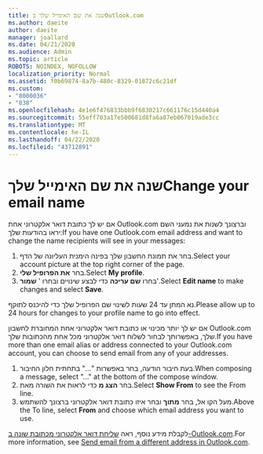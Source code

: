 ```yaml
---
title: שנה את שם האימייל שלך בOutlook.com
ms.author: daeite
author: daeite
manager: joallard
ms.date: 04/21/2020
ms.audience: Admin
ms.topic: article
ROBOTS: NOINDEX, NOFOLLOW
localization_priority: Normal
ms.assetid: f0b69874-8a7b-480c-8329-01872c6c21df
ms.custom:
- "8000036"
- "838"
ms.openlocfilehash: 4e1e6f476833bbb9f6830217c661176c15d440a4
ms.sourcegitcommit: 55eff703a17e500681d8fa6a87eb067019ade3cc
ms.translationtype: MT
ms.contentlocale: he-IL
ms.lasthandoff: 04/22/2020
ms.locfileid: "43712891"
---
```

# <a name="change-your-email-name"></a><span data-ttu-id="5bb0e-102">שנה את שם האימייל שלך</span><span class="sxs-lookup"><span data-stu-id="5bb0e-102">Change your email name</span></span>

<span data-ttu-id="5bb0e-103">אם יש לך כתובת דואר אלקטרוני אחת Outlook.com וברצונך לשנות את נמעני השם יראו בהודעות שלך:</span><span class="sxs-lookup"><span data-stu-id="5bb0e-103">If you have one Outlook.com email address and want to change the name recipients will see in your messages:</span></span>
  
1. <span data-ttu-id="5bb0e-104">בחר את תמונת החשבון שלך בפינה הימנית העליונה של הדף.</span><span class="sxs-lookup"><span data-stu-id="5bb0e-104">Select your account picture at the top right corner of the page.</span></span>
2. <span data-ttu-id="5bb0e-105">בחר **את הפרופיל שלי**.</span><span class="sxs-lookup"><span data-stu-id="5bb0e-105">Select **My profile**.</span></span>
3. <span data-ttu-id="5bb0e-106">בחרו **שם עריכה** כדי לבצע שינויים ובחרו ' **שמור**'.</span><span class="sxs-lookup"><span data-stu-id="5bb0e-106">Select **Edit name** to make changes and select **Save**.</span></span>

<span data-ttu-id="5bb0e-107">נא המתן עד 24 שעות לשינוי שם הפרופיל שלך כדי להיכנס לתוקף.</span><span class="sxs-lookup"><span data-stu-id="5bb0e-107">Please allow up to 24 hours for changes to your profile name to go into effect.</span></span>
  
<span data-ttu-id="5bb0e-108">אם יש לך יותר מכינוי או כתובת דואר אלקטרוני אחת המחוברת לחשבון Outlook.com שלך, באפשרותך לבחור לשלוח דואר אלקטרוני מכל אחת מהכתובות שלך.</span><span class="sxs-lookup"><span data-stu-id="5bb0e-108">If you have more than one email alias or address connected to your Outlook.com account, you can choose to send email from any of your addresses.</span></span>
  
1. <span data-ttu-id="5bb0e-109">בעת חיבור הודעה, בחר באפשרות "..." בתחתית חלון החיבור.</span><span class="sxs-lookup"><span data-stu-id="5bb0e-109">When composing a message, select "..." at the bottom of the compose window.</span></span>
1. <span data-ttu-id="5bb0e-110">בחר **הצג מ** כדי לראות את השורה מאת.</span><span class="sxs-lookup"><span data-stu-id="5bb0e-110">Select **Show From** to see the From line.</span></span>
1. <span data-ttu-id="5bb0e-111">מעל הקו אל, בחר **מתוך** ובחר איזו כתובת דואר אלקטרוני ברצונך להשתמש.</span><span class="sxs-lookup"><span data-stu-id="5bb0e-111">Above the To line, select **From** and choose which email address you want to use.</span></span>

<span data-ttu-id="5bb0e-112">לקבלת מידע נוסף, ראה [שליחת דואר אלקטרוני מכתובת שונה ב-Outlook.com](https://support.office.com/article/ccba89cb-141c-4a36-8c56-6d16a8556d2e?wt.mc_id=Office_Outlook_com_Alchemy).</span><span class="sxs-lookup"><span data-stu-id="5bb0e-112">For more information, see [Send email from a different address in Outlook.com](https://support.office.com/article/ccba89cb-141c-4a36-8c56-6d16a8556d2e?wt.mc_id=Office_Outlook_com_Alchemy).</span></span>